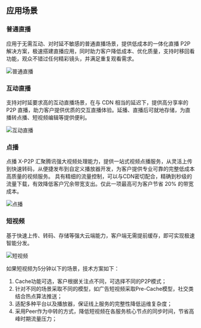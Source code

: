 ## 应用场景

### 普通直播

应用于无需互动、对时延不敏感的普通直播场景，提供低成本的一体化直播 P2P 解决方案，极速搭建直播应用，同时助力客户降低成本、优化质量，支持时移回看功能，观众不错过任何精彩镜头，并满足重复观看需求。

![普通直播](https://mc.qcloudimg.com/static/img/b14231250f7fa18e04fcad437fb17fd5/image.png)

### 互动直播

支持对时延要求高的互动直播场景，在与 CDN 相当的延迟下，提供高分享率的 P2P 直播，助力客户提供优质的交互直播体验。延播、直播后可就地存储，为直播转点播、短视频编辑等提供便利。

![互动直播](https://mc.qcloudimg.com/static/img/55d77ade380b9d26e347e84e34ab5450/image.png)

### 点播

点播 X-P2P 汇聚腾讯强大视频处理能力，提供一站式视频点播服务，从灵活上传到快速转码，从便捷发布到自定义播放器开发，为客户提供专业可靠的完整低成本高质量的视频服务。
具有精细的流量控制，可以与CDN密切配合，精确到秒级的流量下载，有效降低客户冗余带宽支出。仅此一项最高可为客户节省 20% 的带宽成本。

![点播](https://mc.qcloudimg.com/static/img/654976ff5f60f9b9a64db821c3efcfed/image.png)

### 短视频

基于快速上传、转码、存储等强大云端能力，客户端无需提前缓存，即可实现极速智能分发。

![短视频](https://mc.qcloudimg.com/static/img/37c254712ce76e9752951a5a69f585b2/image.png)

如果短视频为5分钟以下的场景，技术方案如下：
1. Cache功能可选，客户根据关注点不同，可选择不同的P2P模式；
2. 针对不同的场景采取不同的模型，如广告短视频采取Pre-Cache模型，社交类结合热点算法推送；
3. 适配多种平台以及播放器，保证线上服务的完整性降低运维复杂度；
4. 采用Peer作为中转的方式，降低短视频在各服务核心节点的同步时间，节省高峰时期流量压力；
